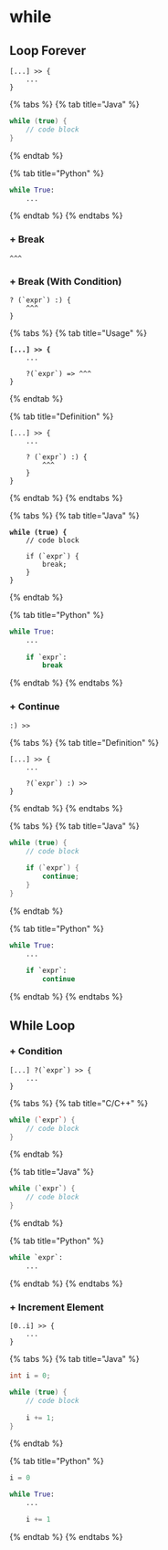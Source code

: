 # while

## Loop Forever

```
[...] >> {
    ...
}
```

{% tabs %}
{% tab title="Java" %}
```java
while (true) {
    // code block
}
```
{% endtab %}

{% tab title="Python" %}
```python
while True:
    ...
```
{% endtab %}
{% endtabs %}

### + Break

```
^^^
```

### + Break (With Condition)

```
? (`expr`) :) {
    ^^^
}
```

{% tabs %}
{% tab title="Usage" %}
<pre><code><strong>[...] >> {
</strong>    ...
    
    ?(`expr`) => ^^^
}
</code></pre>
{% endtab %}

{% tab title="Definition" %}
```
[...] >> {
    ...
    
    ? (`expr`) :) {
        ^^^
    }
}
```
{% endtab %}
{% endtabs %}

{% tabs %}
{% tab title="Java" %}
<pre class="language-java"><code class="lang-java"><strong>while (true) {
</strong>    // code block
    
    if (`expr`) {
        break;
    }
}
</code></pre>
{% endtab %}

{% tab title="Python" %}
```python
while True:
    ...
    
    if `expr`:
        break
```
{% endtab %}
{% endtabs %}

### + Continue

```
:) >>
```

{% tabs %}
{% tab title="Definition" %}
```
[...] >> {
    ...
    
    ?(`expr`) :) >>
}
```
{% endtab %}
{% endtabs %}

{% tabs %}
{% tab title="Java" %}
```java
while (true) {
    // code block
    
    if (`expr`) {
        continue;
    }
}
```
{% endtab %}

{% tab title="Python" %}
```python
while True:
    ...
    
    if `expr`:
        continue
```
{% endtab %}
{% endtabs %}

## While Loop

### + Condition

```
[...] ?(`expr`) >> {
    ...
}
```

{% tabs %}
{% tab title="C/C++" %}
```cpp
while (`expr`) {
    // code block
}
```
{% endtab %}

{% tab title="Java" %}
```java
while (`expr`) {
    // code block
}
```
{% endtab %}

{% tab title="Python" %}
```python
while `expr`:
    ...
```
{% endtab %}
{% endtabs %}

### + Increment Element

```
[0..i] >> {
    ...
}
```

{% tabs %}
{% tab title="Java" %}
```java
int i = 0;

while (true) {
    // code block
    
    i += 1;
}
```
{% endtab %}

{% tab title="Python" %}
```python
i = 0

while True:
    ...

    i += 1
```
{% endtab %}
{% endtabs %}

